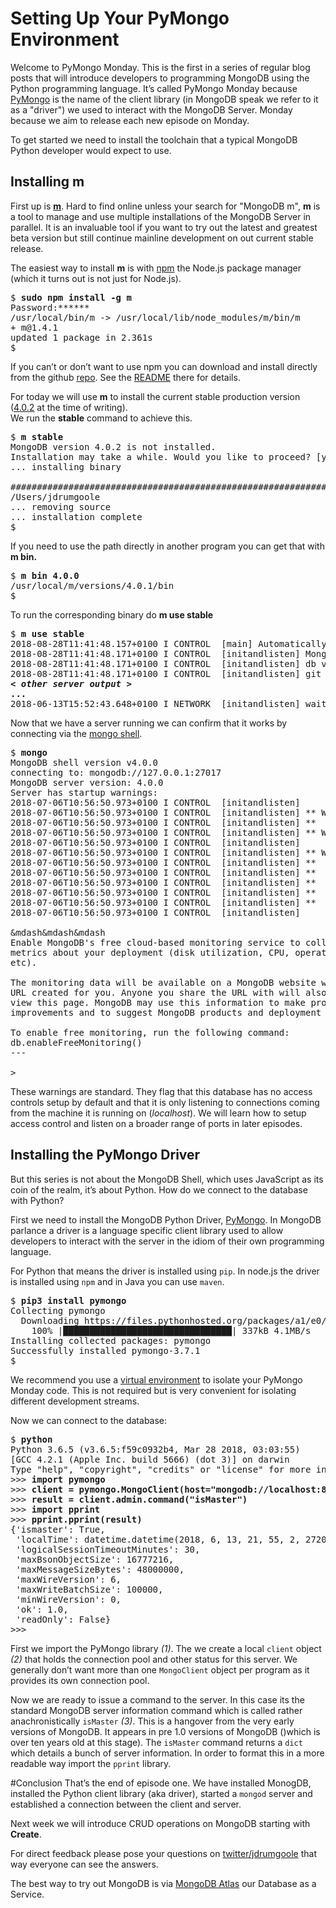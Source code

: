 # Setting Up Your PyMongo Environment
Welcome to PyMongo Monday. This is the first in a series of regular blog posts that will introduce developers to 
programming MongoDB using the Python programming language. It’s called PyMongo Monday because 
[PyMongo](https://api.mongodb.com/python/current/) is 
the name of the client library (in MongoDB speak we refer to it as a "driver") we used to interact 
with the MongoDB Server. Monday because we aim to release each new episode on Monday.

To get started we need to install the toolchain that a typical MongoDB Python developer would expect to use.

## Installing m
First up is [**m**](https://github.com/aheckmann/m). Hard to find online unless your search for "MongoDB m", **m** is 
a tool to manage and use multiple installations of the MongoDB Server in parallel. It is an invaluable tool 
if you want to try out the latest and greatest beta version but still continue mainline development 
on out current stable release.

The easiest way to install **m** is with [npm](https://nodejs.org/en/) the Node.js package manager 
(which it turns out is not just for Node.js). 
<pre>
$ <b>sudo npm install -g m</b>
Password:******
/usr/local/bin/m -> /usr/local/lib/node_modules/m/bin/m
+ m@1.4.1
updated 1 package in 2.361s
$
</pre>
If you can’t or don’t want to use npm you can download and install directly from the github 
[repo](https://github.com/aheckmann/m). See the [README](https://github.com/aheckmann/m/blob/master/README.md) 
there for details.

For today we will use **m** to install the current stable production version 
([4.0.2](https://docs.mongodb.com/manual/release-notes/4.0/) at the time of writing).  
We run the **stable** command to achieve this.

<pre>
$ <b>m stable</b>
MongoDB version 4.0.2 is not installed.
Installation may take a while. Would you like to proceed? [y/n] <b>y</b>
... installing binary

######################################################################## 100.0%
/Users/jdrumgoole
... removing source
... installation complete
$
</pre>

If you need to use the path directly in another program you can get that with **m bin.**

<pre>
$ <b>m bin 4.0.0</b>
/usr/local/m/versions/4.0.1/bin
$
</pre>

To run the corresponding binary do **m use stable**

<pre>
$ <b>m use stable</b>
2018-08-28T11:41:48.157+0100 I CONTROL  [main] Automatically disabling TLS 1.0, to force-enable TLS 1.0 specify --sslDisabledProtocols 'none'
2018-08-28T11:41:48.171+0100 I CONTROL  [initandlisten] MongoDB starting : pid=38524 port=27017 dbpath=/data/db 64-bit host=JD10Gen.local
2018-08-28T11:41:48.171+0100 I CONTROL  [initandlisten] db version v4.0.2
2018-08-28T11:41:48.171+0100 I CONTROL  [initandlisten] git version: fc1573ba18aee42f97a3bb13b67af7d837826b47
<b><i>&lt other server output &gt</i></b>
<b>...</b>
2018-06-13T15:52:43.648+0100 I NETWORK  [initandlisten] waiting for connections on port 27017
</pre>

Now that we have a server running we can confirm that it works by connecting via the 
[mongo shell](https://docs.mongodb.com/manual/mongo/).

<pre>
$ <b>mongo</b>
MongoDB shell version v4.0.0
connecting to: mongodb://127.0.0.1:27017
MongoDB server version: 4.0.0
Server has startup warnings:
2018-07-06T10:56:50.973+0100 I CONTROL  [initandlisten]
2018-07-06T10:56:50.973+0100 I CONTROL  [initandlisten] ** WARNING: Access control is not enabled for the database.
2018-07-06T10:56:50.973+0100 I CONTROL  [initandlisten] **          Read and write access to data and configuration is unrestricted.
2018-07-06T10:56:50.973+0100 I CONTROL  [initandlisten] ** WARNING: You are running this process as the root user, which is not recommended.
2018-07-06T10:56:50.973+0100 I CONTROL  [initandlisten]
2018-07-06T10:56:50.973+0100 I CONTROL  [initandlisten] ** WARNING: This server is bound to localhost.
2018-07-06T10:56:50.973+0100 I CONTROL  [initandlisten] **          Remote systems will be unable to connect to this server.
2018-07-06T10:56:50.973+0100 I CONTROL  [initandlisten] **          Start the server with --bind_ip &lt address&gt to specify which IP
2018-07-06T10:56:50.973+0100 I CONTROL  [initandlisten] **          addresses it should serve responses from, or with --bind_ip_all to
2018-07-06T10:56:50.973+0100 I CONTROL  [initandlisten] **          bind to all interfaces. If this behavior is desired, start the
2018-07-06T10:56:50.973+0100 I CONTROL  [initandlisten] **          server with --bind_ip 127.0.0.1 to disable this warning.
2018-07-06T10:56:50.973+0100 I CONTROL  [initandlisten]

&mdash&mdash&mdash
Enable MongoDB's free cloud-based monitoring service to collect and display
metrics about your deployment (disk utilization, CPU, operation statistics,
etc).

The monitoring data will be available on a MongoDB website with a unique
URL created for you. Anyone you share the URL with will also be able to
view this page. MongoDB may use this information to make product
improvements and to suggest MongoDB products and deployment options to you.

To enable free monitoring, run the following command:
db.enableFreeMonitoring()
---

>
</pre>

These warnings are standard. They flag that this database has no access controls setup by default and 
that it is only listening to connections coming from the machine it is running on (*localhost*). 
We will learn how to setup access control and listen on a broader range of ports in later episodes.

## Installing the PyMongo Driver

But this series is not about the MongoDB Shell, which uses JavaScript as its coin of the realm, 
it’s about Python. How do we connect to the database with Python?

First we need to install the MongoDB Python Driver, [PyMongo](https://docs.mongodb.com/ecosystem/drivers/). 
In MongoDB parlance a driver is a language specific client library used to allow developers to 
interact with the server in the idiom of their own programming language.

For Python that means the driver is installed using `pip`. In node.js the driver is 
installed using `npm` and in Java you can use `maven`.

<pre>
$ <b>pip3 install pymongo</b>
Collecting pymongo
  Downloading https://files.pythonhosted.org/packages/a1/e0/51df08036e04c1ddc985a2dceb008f2f21fc1d6de711bb6cee85785c1d78/pymongo-3.7.1-cp27-cp27m-macosx_10_13_intel.whl (333kB)
    100% |████████████████████████████████| 337kB 4.1MB/s
Installing collected packages: pymongo
Successfully installed pymongo-3.7.1
$
</pre>

We recommend you use a [virtual environment](https://docs.python.org/3/library/venv.html) to isolate your 
PyMongo Monday code. This is not required but is very convenient for isolating different development streams.

Now we can connect to the database:

<pre>
$ <b>python</b>
Python 3.6.5 (v3.6.5:f59c0932b4, Mar 28 2018, 03:03:55)
[GCC 4.2.1 (Apple Inc. build 5666) (dot 3)] on darwin
Type "help", "copyright", "credits" or "license" for more information.
>>> <b>import pymongo</b>                                                  <i>(1)</i>
>>> <b>client = pymongo.MongoClient(host="mongodb://localhost:8000")</b>   <i>(2)</i>
>>> <b>result = client.admin.command("isMaster")</b>                       <i>(3)</i>
>>> <b>import pprint</b>
>>> <b>pprint.pprint(result)</b>
{'ismaster': True,
 'localTime': datetime.datetime(2018, 6, 13, 21, 55, 2, 272000),
 'logicalSessionTimeoutMinutes': 30,
 'maxBsonObjectSize': 16777216,
 'maxMessageSizeBytes': 48000000,
 'maxWireVersion': 6,
 'maxWriteBatchSize': 100000,
 'minWireVersion': 0,
 'ok': 1.0,
 'readOnly': False}
>>>
</pre>

First we import the PyMongo library *(1)*. The we create a local `client` object *(2)* that holds the connection 
pool and other status for this server. We generally don’t want more than one `MongoClient` object 
per program as it provides its own connection pool. 

Now we are ready to issue a command to the server. 
In this case its the standard MongoDB server information command which is called rather 
anachronistically `isMaster` *(3)*. This is a hangover from the very early versions of MongoDB. 
It appears in pre 1.0 versions of MongoDB  ()which is over ten years old at this stage). 
The `isMaster` command returns a `dict` which details a bunch of server information. In order to 
format this in a more readable  way import the `pprint` library.

#Conclusion
That’s the end of episode one. We have installed MonogDB, installed the Python client library (aka driver),
started a `mongod` server and established a connection between the client and server.

Next week we will introduce CRUD operations on MongoDB starting with **Create**.

For direct feedback please pose your questions on [twitter/jdrumgoole](https://twitter.com/jdrumgoole) 
that way everyone can see the answers. 

The best way to try out MongoDB is via [MongoDB Atlas](https://www.mongodb.com/cloud/atlas)
 our Database as a Service. 
 
 
